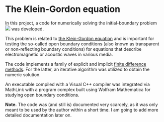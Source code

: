 # The Klein-Gordon equation
In this project, a code for numerically solving the initial-boundary problem
![ ](https://github.com/AndreiMaikov/The_Klein-Gordon_equation-1/blob/main/img/ibp_2.png)
was developed. 

This problem is related to <a href="https://en.wikipedia.org/wiki/Klein-Gordon_equation">the Klein-Gordon equation</a> and is important for testing the so-called open boundary conditions (also known as transparent or non-reflecting boundary conditions) for equations that describe electromagnetic or acoustic waves in various media.

The code implements a family of explicit and implicit <a href="https://en.wikipedia.org/wiki/Finite_difference_method">finite difference methods</a>. For the latter, an iterative algorithm was utilized to obtain the numeric solution. 

An executable compiled with a Visual C++ compiler was integrated via MathLink with a program complex built using Wolfram Mathematica for studying open boundary conditions.

**Note.** The code was (and still is) documented very scarcely, as it was only meant to be used by the author within a short time. I am going to add more detailed documentation later on.
